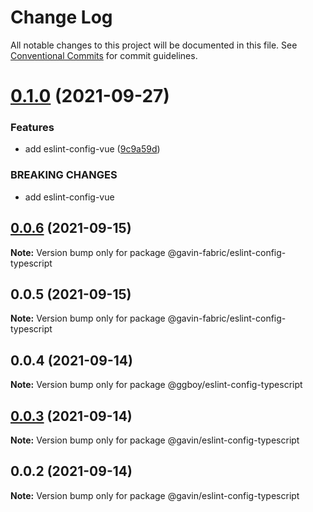 # Change Log

All notable changes to this project will be documented in this file.
See [Conventional Commits](https://conventionalcommits.org) for commit guidelines.

# [0.1.0](https://github.com/G-G-boy/fabric/compare/@gavin-fabric/eslint-config-typescript@0.0.6...@gavin-fabric/eslint-config-typescript@0.1.0) (2021-09-27)

### Features

- add eslint-config-vue ([9c9a59d](https://github.com/G-G-boy/fabric/commit/9c9a59dd12dccdd8b09274f75b4b598ce787c0bb))

### BREAKING CHANGES

- add eslint-config-vue

## [0.0.6](https://github.com/G-G-boy/fabric/compare/@gavin-fabric/eslint-config-typescript@0.0.5...@gavin-fabric/eslint-config-typescript@0.0.6) (2021-09-15)

**Note:** Version bump only for package @gavin-fabric/eslint-config-typescript

## 0.0.5 (2021-09-15)

**Note:** Version bump only for package @gavin-fabric/eslint-config-typescript

## 0.0.4 (2021-09-14)

**Note:** Version bump only for package @ggboy/eslint-config-typescript

## [0.0.3](https://github.com/G-G-boy/fabric/compare/@gavin/eslint-config-typescript@0.0.2...@gavin/eslint-config-typescript@0.0.3) (2021-09-14)

**Note:** Version bump only for package @gavin/eslint-config-typescript

## 0.0.2 (2021-09-14)

**Note:** Version bump only for package @gavin/eslint-config-typescript
